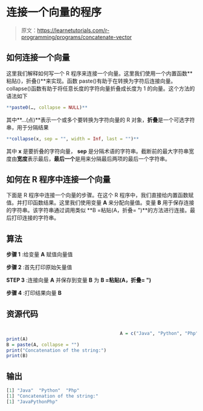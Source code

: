# 连接一个向量的程序

> 原文：<https://learnetutorials.com/r-programming/programs/concatenate-vector>

## 如何连接一个向量

这里我们解释如何写一个 R 程序来连接一个向量。这里我们使用一个内置函数**粘贴()，折叠()**来实现。函数 paste()有助于在转换为字符后连接向量。collapse()函数有助于将任意长度的字符向量折叠成长度为 1 的向量。这个方法的语法如下

```r
**paste0(…, collapse = NULL)** 

```

其中**...(点)**表示一个或多个要转换为字符向量的 R 对象，**折叠**是一个可选字符串，用于分隔结果

```r
**collapse(x, sep = "", width = Inf, last = "")** 

```

其中 **x** 是要折叠的字符向量， **sep** 是分隔术语的字符串。截断前的最大字符串宽度由**宽度**表示最后，**最后一个**是用来分隔最后两项的最后一个字符串。

## 如何在 R 程序中连接一个向量

下面是 R 程序中连接一个向量的步骤。在这个 R 程序中，我们直接给内置函数赋值。并打印函数结果。这里我们使用变量 **A** 来分配向量值。变量 **B** 用于保存连接的字符串。该字符串通过调用类似 **B =粘贴(A，折叠= ")**的方法进行连接。最后打印连接的字符串。

## 算法

**步骤 1** :给变量 **A** 赋值向量值

**步骤 2** :首先打印原始矢量值

**STEP 3** :连接向量 **A** 并保存到变量 **B** 为 **B =粘贴(A，折叠= ")**

**步骤 4** :打印结果向量 **B**

## 资源代码

```r

                                          A = c("Java", "Python", "Php")
print(A)
B = paste(A, collapse = "")
print("Concatenation of the string:")
print(B)

```

## 输出

```r
[1] "Java"  "Python"  "Php"
[1] "Concatenation of the string:"
[1] "JavaPythonPhp" 
```